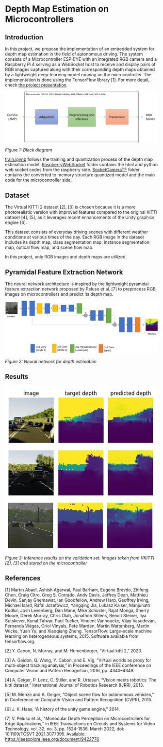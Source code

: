 # Depth Map Estimation on Microcontrollers

## Introduction

In this project, we propose the implementation of an embedded system for depth map estimation in the field of autonomous driving. The system consists of a Microcontroller ESP-EYE with an integrated RGB camera and a Raspberry Pi 4 serving as a WebSocket host to receive and display pairs of RGB images captured along with their corresponding depth maps obtained by a lightweight deep-learning model running on the microcontroller. The implementation is done using the TensorFlow library [1]. For more detail, check [the project presentation](presentation.pptx).


![Block Diagram](Images/block_diagram.png)

*Figure 1: Block diagram*

[train.ipynb](train.ipynb) follows the training and quantization process of the depth map estimation model. [RaspberryWebSocket](RaspberryWebSocket) folder contains the html and python web socket codes from the raspberry side. [SocketCameraTF](SocketCameraTF) folder contains the converted to memory structure quantized model and the main code for the microcontroller side.

## Dataset

The Virtual KITTI 2 dataset [2], [3] is chosen because it is a more photorealistic version with improved features compared to the original KITTI dataset [4], [5], as it leverages recent enhancements of the Unity graphics engine [6].

This dataset consists of everyday driving scenes with different weather conditions at various times of the day. Each RGB image in the dataset includes its depth map, class segmentation map, instance segmentation map, optical flow map, and scene flow map.

In this project, only RGB images and depth maps are utilized.

## Pyramidal Feature Extraction Network

The neural network architecture is inspired by the lightweight pyramidal feature extraction network proposed by Peluso et al. [7] to preprocess RGB images on microcontrollers and predict its depth map. 

![Neural Network](Images/architecture.png)

*Figure 2: Neural network for depth estimation*

## Results

![Inference results from validation set](Images/results.png)

*Figure 3: Inference results on the validation set. Images taken from VKITTI [2], [3] and stored on the microcontroller*


## References

[1] Martín Abadi, Ashish Agarwal, Paul Barham, Eugene Brevdo, Zhifeng Chen, Craig Citro, Greg S. Corrado, Andy Davis, Jeffrey Dean, Matthieu Devin, Sanjay Ghemawat, Ian Goodfellow, Andrew Harp, Geoffrey Irving, Michael Isard, Rafal Jozefowicz, Yangqing Jia, Lukasz Kaiser, Manjunath Kudlur, Josh Levenberg, Dan Mané, Mike Schuster, Rajat Monga, Sherry Moore, Derek Murray, Chris Olah, Jonathon Shlens, Benoit Steiner, Ilya Sutskever, Kunal Talwar, Paul Tucker, Vincent Vanhoucke, Vijay Vasudevan, Fernanda Viégas, Oriol Vinyals, Pete Warden, Martin Wattenberg, Martin Wicke, Yuan Yu, and Xiaoqiang Zheng. TensorFlow: Large-scale machine learning on heterogeneous systems, 2015. Software available from tensorflow.org.

[2] Y. Cabon, N. Murray, and M. Humenberger, “Virtual kitti 2,” 2020.

[3] A. Gaidon, Q. Wang, Y. Cabon, and E. Vig, “Virtual worlds as proxy for multi-object tracking analysis,” in Proceedings of the IEEE conference on Computer Vision and Pattern Recognition, 2016, pp. 4340–4349.

[4] A. Geiger, P. Lenz, C. Stiller, and R. Urtasun, “Vision meets robotics: The kitti dataset,” International Journal of Robotics Research (IJRR), 2013.

[5] M. Menze and A. Geiger, “Object scene flow for autonomous vehicles,” in Conference on Computer Vision and Pattern Recognition (CVPR), 2015.

[6] J. K. Haas, “A history of the unity game engine,” 2014.

[7] V. Peluso et al., "Monocular Depth Perception on Microcontrollers for Edge Applications," in IEEE Transactions on Circuits and Systems for Video Technology, vol. 32, no. 3, pp. 1524-1536, March 2022, doi: 10.1109/TCSVT.2021.3077395. Available: https://ieeexplore.ieee.org/document/9422776
